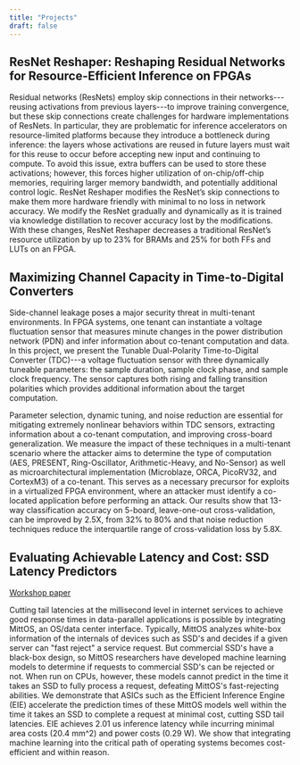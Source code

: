 ```yaml
---
title: "Projects"
draft: false
---
```


## ResNet Reshaper: Reshaping Residual Networks for Resource-Efficient Inference on FPGAs
Residual networks (ResNets) employ skip connections in their networks---reusing activations from previous layers---to improve training convergence, but these skip connections create challenges for hardware implementations of ResNets. In particular, they are problematic for inference accelerators on resource-limited platforms because they introduce a bottleneck during inference: the layers whose activations are reused in future layers must wait for this reuse to occur before accepting new input and continuing to compute. To avoid this issue, extra buffers can be used to store these activations; however, this forces higher utilization of on-chip/off-chip memories, requiring larger memory bandwidth, and potentially additional control logic. ResNet Reshaper modifies the ResNet’s skip connections to make them more hardware friendly with minimal to no loss in network accuracy. We modify the ResNet gradually and dynamically as it is trained via knowledge distillation to recover accuracy lost by the modifications. With these changes, ResNet Reshaper decreases a traditional ResNet’s resource utilization by up to 23% for BRAMs and 25% for both FFs and LUTs on an FPGA. 

## Maximizing Channel Capacity in Time-to-Digital Converters
Side-channel leakage poses a major security threat in multi-tenant environments. In FPGA systems, one tenant can instantiate a voltage fluctuation sensor that measures minute changes in the power distribution network (PDN) and infer information about co-tenant computation and data. In this project, we present the Tunable Dual-Polarity Time-to-Digital Converter (TDC)---a voltage fluctuation sensor with three dynamically tuneable parameters: the sample duration, sample clock phase, and sample clock frequency. The sensor captures both rising and falling transition polarities which provides additional information about the target computation.

Parameter selection, dynamic tuning, and noise reduction are essential for mitigating extremely nonlinear behaviors within TDC sensors, extracting information about a co-tenant computation, and improving cross-board generalization. We measure the impact of these techniques in a multi-tenant scenario where the attacker aims to determine the type of computation (AES, PRESENT, Ring-Oscillator, Arithmetic-Heavy, and No-Sensor) as well as microarchitectural implementation (Microblaze, ORCA, PicoRV32, and CortexM3) of a co-tenant. This serves as a necessary precursor for exploits in a virtualized FPGA environment, where an attacker must identify a co-located application before performing an attack. Our results show that 13-way classification accuracy on 5-board, leave-one-out cross-validation, can be improved by 2.5X, from 32% to 80% and that noise reduction techniques reduce the interquartile range of cross-validation loss by 5.8X.

## Evaluating Achievable Latency and Cost: SSD Latency Predictors
[Workshop paper][1]

Cutting tail latencies at the millisecond level in internet services to achieve good response times in data-parallel applications is possible by integrating MittOS, an OS/data center interface. Typically, MittOS analyzes white-box information of the internals of devices such as SSD's and decides if a given server can "fast reject" a service request. But commercial SSD's have a black-box design, so MittOS researchers have developed machine learning models to determine if requests to commercial SSD's can be rejected or not. When run on CPUs, however, these models cannot predict in the time it takes an SSD to fully process a request, defeating MittOS's fast-rejecting abilities. We demonstrate that ASICs such as the Efficient Inference Engine (EIE) accelerate the prediction times of these MittOS models well within the time it takes an SSD to complete a request at minimal cost, cutting SSD tail latencies. EIE achieves 2.01 us inference latency while incurring minimal area costs (20.4 mm^2) and power costs (0.29 W). We show that integrating machine learning into the critical path of operating systems becomes cost-efficient and within reason.

[1]: /accml_2020.pdf
[2]: https://arxiv.org/abs/1912.13179